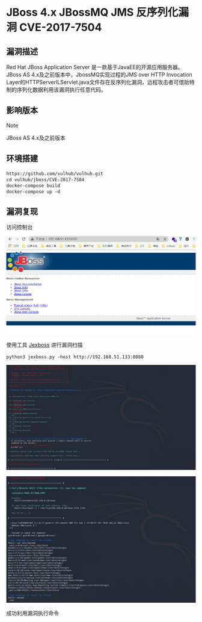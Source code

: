 # JBoss 4.x JBossMQ JMS 反序列化漏洞 CVE-2017-7504

## 漏洞描述

Red Hat JBoss Application Server 是一款基于JavaEE的开源应用服务器。JBoss AS 4.x及之前版本中，JbossMQ实现过程的JMS over HTTP Invocation Layer的HTTPServerILServlet.java文件存在反序列化漏洞，远程攻击者可借助特制的序列化数据利用该漏洞执行任意代码。

## 影响版本

> [!NOTE]
>
> JBoss AS 4.x及之前版本

## 环境搭建

```
https://github.com/vulhub/vulhub.git
cd vulhub/jboss/CVE-2017-7504
docker-compose build
docker-compose up -d
```

## 漏洞复现

访问控制台

![](image/jboss-1.png)

使用工具 [Jexboss](https://github.com/joaomatosf/jexboss) 进行漏洞扫描

```
python3 jexboss.py -host http://192.168.51.133:8080
```

![](image/jboss-2.png)

![](image/jboss-3.png)

成功利用漏洞执行命令

